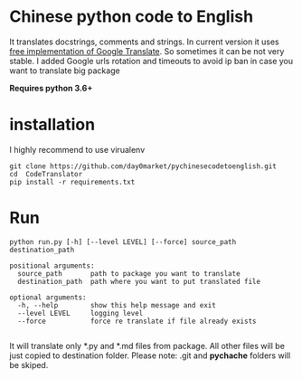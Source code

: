 # Chinese python code to English

It translates docstrings, comments and strings. In current version it uses 
[free implementation of Google Translate](https://pypi.org/project/googletrans/). So sometimes it can be not very stable. 
I added Google urls rotation and timeouts to avoid ip ban in case you want to translate big package

**Requires python 3.6+**

# installation
I highly recommend to use virualenv
```
git clone https://github.com/day0market/pychinesecodetoenglish.git
cd  CodeTranslator
pip install -r requirements.txt 
```

# Run
```
python run.py [-h] [--level LEVEL] [--force] source_path destination_path

positional arguments:
  source_path       path to package you want to translate
  destination_path  path where you want to put translated file

optional arguments:
  -h, --help        show this help message and exit
  --level LEVEL     logging level
  --force           force re translate if file already exists


```

It will translate only *.py and *.md files from package. All other files will be just copied to 
destination folder. Please note: .git and __pychache__ folders will be skiped.

